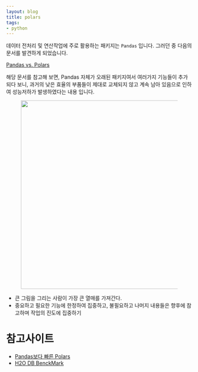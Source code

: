 ```yaml
---
layout: blog
title: polars
tags:
- python
---
```


데이터 전처리 및 연산작업에 주로 활용하는 패키지는 `Pandas` 입니다. 그러던 중 다음의 문서를 발견하게 되었습니다.

[Pandas vs. Polars](https://qphone.tistory.com/4)

해당 문서를 참고해 보면, Pandas 자체가 오래된 패키지여서 여러가지 기능들이 추가되다 보니, 과거의 낮은 효율의 부품들이 제대로 교체되지 않고 계속 남아 있음으로 인하여 성능저하가 발생하였다는 내용 입니다.

<figure class="align-center">
  <p style="text-align: center">
  <img width="510px" src="https://h2oai.github.io/db-benchmark/groupby2014/G0_1e7_1e2_0_0_basic.png">
  </p>
</figure>

- 큰 그림을 그리는 사람이 가장 큰 열매를 가져간다.
- 중요하고 필요한 기능에 한정하여 집중하고, 불필요하고 나머지 내용들은 향후에 참고하며 작업의 진도에 집중하기


# 참고사이트
- [Pandas보다 빠른 Polars](https://junyoru.tistory.com/166)
- [H2O DB BenckMark](https://h2oai.github.io/db-benchmark/)